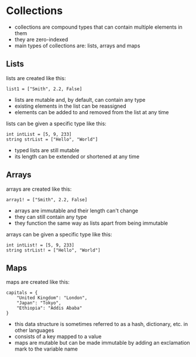 # Collections
- collections are compound types that can contain multiple elements in them
- they are zero-indexed
- main types of collections are: lists, arrays and maps

## Lists
lists are created like this:
```
list1 = ["Smith", 2.2, False]
```
- lists are mutable and, by default, can contain any type
- existing elements in the list can be reassigned
- elements can be added to and removed from the list at any time

lists can be given a specific type like this:
```
int intList = [5, 9, 233]
string strList = ["Hello", "World"]
```
- typed lists are still mutable
- its length can be extended or shortened at any time
## Arrays
arrays are created like this:
```
array1! = ["Smith", 2.2, False]
```
- arrays are immutable and their length can't change
- they can still contain any type
- they function the same way as lists apart from being immutable

arrays can be given a specific type like this:
```
int intList! = [5, 9, 233]
string strList! = ["Hello", "World"]
```
## Maps
maps are created like this:
```
capitals = {
    "United Kingdom": "London",
    "Japan": "Tokyo",
    "Ethiopia": "Addis Ababa"
}
```
- this data structure is sometimes referred to as a hash, dictionary, etc. in other languages
- consists of a key mapped to a value
- maps are mutable but can be made immutable by adding an exclamation mark to the variable name
